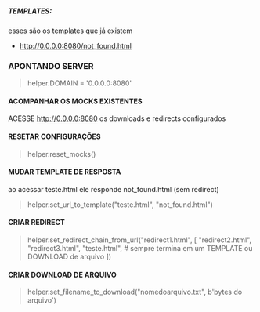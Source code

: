 ##### TEMPLATES:

esses são os templates que já existem

* http://0.0.0.0:8080/not_found.html


### APONTANDO SERVER

> helper.DOMAIN = '0.0.0.0:8080'

#### ACOMPANHAR OS MOCKS EXISTENTES

ACESSE http://0.0.0.0:8080 os downloads e redirects configurados

#### RESETAR CONFIGURAÇÕES

> helper.reset_mocks()

#### MUDAR TEMPLATE DE RESPOSTA
ao acessar teste.html ele responde not_found.html (sem redirect)

> helper.set_url_to_template("teste.html", "not_found.html")

#### CRIAR REDIRECT

> helper.set_redirect_chain_from_url("redirect1.html", [
        "redirect2.html",
        "redirect3.html",
        "teste.html",  # sempre termina em um TEMPLATE ou DOWNLOAD de arquivo
    ])

#### CRIAR DOWNLOAD DE ARQUIVO

> helper.set_filename_to_download("nomedoarquivo.txt", b'bytes do arquivo')